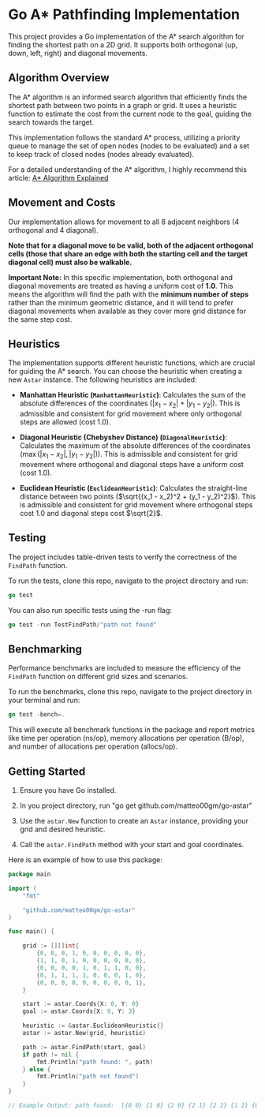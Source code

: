 # Go A\* Pathfinding Implementation

This project provides a Go implementation of the A\* search algorithm for finding the shortest path on a 2D grid. It supports both orthogonal (up, down, left, right) and diagonal movements.

## Algorithm Overview

The A\* algorithm is an informed search algorithm that efficiently finds the shortest path between two points in a graph or grid. It uses a heuristic function to estimate the cost from the current node to the goal, guiding the search towards the target.

This implementation follows the standard A\* process, utilizing a priority queue to manage the set of open nodes (nodes to be evaluated) and a set to keep track of closed nodes (nodes already evaluated).

For a detailed understanding of the A\* algorithm, I highly recommend this article: [A\* Algorithm Explained](https://researchdatapod.com/a-star-algorithm/)

## Movement and Costs

Our implementation allows for movement to all 8 adjacent neighbors (4 orthogonal and 4 diagonal).

**Note that for a diagonal move to be valid, both of the adjacent orthogonal cells (those that share an edge with both the starting cell and the target diagonal cell) must also be walkable.**

**Important Note:** In this specific implementation, both orthogonal and diagonal movements are treated as having a uniform cost of **1.0**. This means the algorithm will find the path with the **minimum number of steps** rather than the minimum geometric distance, and it will tend to prefer diagonal movements when available as they cover more grid distance for the same step cost.

## Heuristics

The implementation supports different heuristic functions, which are crucial for guiding the A\* search. You can choose the heuristic when creating a new `Astar` instance. The following heuristics are included:

* **Manhattan Heuristic (`ManhattanHeuristic`)**: Calculates the sum of the absolute differences of the coordinates ($|x_1 - x_2| + |y_1 - y_2|$). This is admissible and consistent for grid movement where only orthogonal steps are allowed (cost 1.0).

* **Diagonal Heuristic (Chebyshev Distance) (`DiagonalHeuristic`)**: Calculates the maximum of the absolute differences of the coordinates ($\max(|x_1 - x_2|, |y_1 - y_2|)$). This is admissible and consistent for grid movement where orthogonal and diagonal steps have a uniform cost (cost 1.0).

* **Euclidean Heuristic (`EuclideanHeuristic`)**: Calculates the straight-line distance between two points ($\sqrt{(x_1 - x_2)^2 + (y_1 - y_2)^2}$). This is admissible and consistent for grid movement where orthogonal steps cost 1.0 and diagonal steps cost $\sqrt{2}$.

## Testing

The project includes table-driven tests to verify the correctness of the `FindPath` function.

To run the tests, clone this repo, navigate to the project directory and run:

```go
go test
```

You can also run specific tests using the -run flag:

```go
go test -run TestFindPath/"path not found"
```

## Benchmarking

Performance benchmarks are included to measure the efficiency of the `FindPath` function on different grid sizes and scenarios.

To run the benchmarks, clone this repo, navigate to the project directory in your terminal and run:

```go
go test -bench=.
```

This will execute all benchmark functions in the package and report metrics like time per operation (ns/op), memory allocations per operation (B/op), and number of allocations per operation (allocs/op).

## Getting Started

1.  Ensure you have Go installed.

2.  In you project directory, run "go get github.com/matteo00gm/go-astar"

3.  Use the `astar.New` function to create an `Astar` instance, providing your grid and desired heuristic.

4.  Call the `astar.FindPath` method with your start and goal coordinates.

Here is an example of how to use this package:

```go
package main

import (
	"fmt"

	"github.com/matteo00gm/go-astar"
)

func main() {

	grid := [][]int{
		{0, 0, 0, 1, 0, 0, 0, 0, 0, 0},
		{1, 1, 0, 1, 0, 0, 0, 0, 0, 0},
		{0, 0, 0, 0, 1, 0, 1, 1, 0, 0},
		{0, 1, 1, 1, 1, 0, 0, 0, 1, 0},
		{0, 0, 0, 0, 0, 0, 0, 0, 0, 1},
	}

	start := astar.Coords{X: 0, Y: 0}
	goal := astar.Coords{X: 9, Y: 3}

	heuristic := &astar.EuclideanHeuristic{}
	astar := astar.New(grid, heuristic)

	path := astar.FindPath(start, goal)
	if path != nil {
		fmt.Println("path found: ", path)
	} else {
		fmt.Println("path not found")
	}
}

// Example Output: path found:  [{0 0} {1 0} {2 0} {2 1} {2 2} {1 2} {0 2} {0 3} {0 4} {1 4} {2 4} {3 4} {4 4} {5 4} {5 3} {5 2} {5 1} {6 1} {7 1} {8 1} {9 2} {9 3}]

```